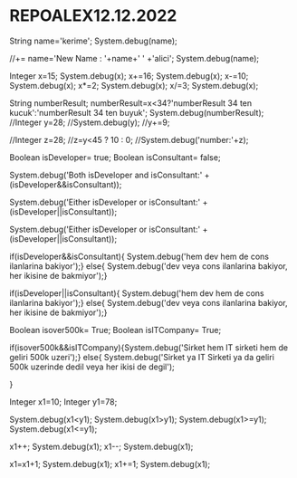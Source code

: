 # REPOALEX12.12.2022

String name='kerime';
System.debug(name);

//+=
name='New Name : '+name+' ' +'alici';
System.debug(name);

Integer x=15;
System.debug(x);
x+=16;
System.debug(x);
x-=10;
System.debug(x);
x*=2;
System.debug(x);
x/=3;
System.debug(x);

String numberResult;
numberResult=x<34?'numberResult 34 ten kucuk':'numberResult 34 ten buyuk';
System.debug(numberResult);
//Integer y=28;
//System.debug(y);
//y+=9;

//Integer z=28;
//z=y<45 ? 10 : 0;
//System.debug('number:'+z);


Boolean isDeveloper= true;
Boolean isConsultant= false;

System.debug('Both isDeveloper and isConsultant:' +(isDeveloper&&isConsultant));
 
System.debug('Either isDeveloper or isConsultant:' +(isDeveloper||isConsultant));

System.debug('Either isDeveloper or isConsultant:' +(isDeveloper||isConsultant));


if(isDeveloper&&isConsultant){
    System.debug('hem dev hem de cons ilanlarina bakiyor');}
else{
    System.debug('dev veya cons ilanlarina bakiyor, her ikisine de bakmiyor');}


if(isDeveloper||isConsultant){
    System.debug('hem dev hem de cons ilanlarina bakiyor');}
else{
    System.debug('dev veya cons ilanlarina bakiyor, her ikisine de bakmiyor');}

Boolean isover500k= True;
Boolean isITCompany= True;

if(isover500k&&isITCompany){System.debug('Sirket hem IT sirketi hem de geliri 500k uzeri');}
else{
    System.debug('Sirket ya IT Sirketi ya da geliri 500k uzerinde dedil veya her ikisi de degil');
    
}

Integer x1=10;
Integer y1=78;

System.debug(x1<y1);
System.debug(x1>y1);
System.debug(x1>=y1);
System.debug(x1<=y1);

x1++;
System.debug(x1);
x1--;
System.debug(x1);

x1=x1+1;
System.debug(x1);
x1+=1;
System.debug(x1);
